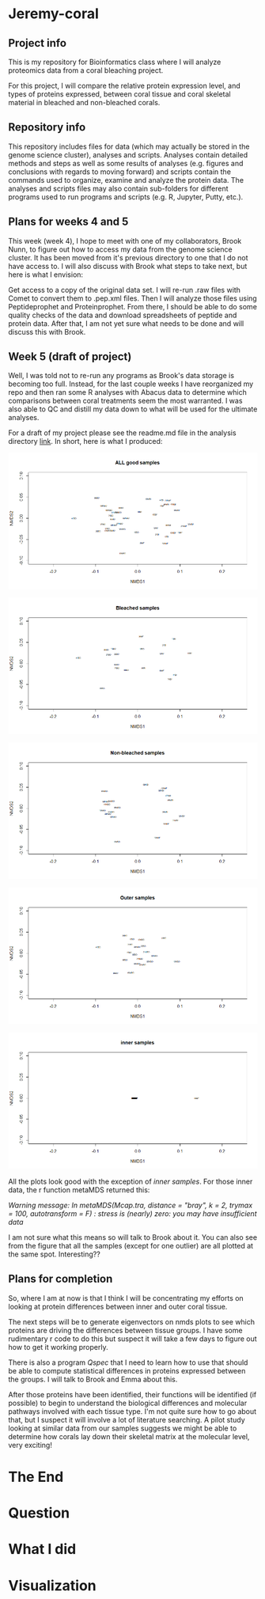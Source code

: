 # Jeremy-coral

## Project info
This is my repository for Bioinformatics class where I will analyze proteomics data from a coral bleaching project.

For this project, I will compare the relative protein expression level, and types of proteins expressed, between coral tissue and coral skeletal material in bleached and non-bleached corals. 

## Repository info
This repository includes files for data (which may actually be stored in the genome science cluster), analyses and scripts. Analyses contain detailed methods and steps as well as some results of analyses (e.g. figures and conclusions with regards to moving forward) and scripts contain the commands used to organize, examine and analyze the protein data. The analyses and scripts files may also contain sub-folders for different programs used to run programs and scripts (e.g. R, Jupyter, Putty, etc.).

## Plans for weeks 4 and 5

This week (week 4), I hope to meet with one of my collaborators, Brook Nunn, to figure out how to access my data from the genome science cluster. It has been moved from it's previous directory to one that I do not have access to. I will also discuss with Brook what steps to take next, but here is what I envision:

Get access to a copy of the original data set. I will re-run .raw files with Comet to convert them to .pep.xml files. Then I will analyze those files using Peptideprophet and Proteinprophet. From there, I should be able to do some quality checks of the data and download spreadsheets of peptide and protein data. After that, I am not yet sure what needs to be done and will discuss this with Brook.

## Week 5 (draft of project)

Well, I was told not to re-run any programs as Brook's data storage is becoming too full. Instead, for the last couple weeks I have reorganized my repo and then ran some R analyses with Abacus data to determine which comparisons between coral treatments seem the most warranted. I was also able to QC and distill my data down to what will be used for the ultimate analyses.
 

For a draft of my project please see the readme.md file in the analysis directory [link](https://github.com/Jeremyfishb/Jeremy-coral/blob/master/analysis/Readme.md). In short, here is what I produced:


![](https://github.com/Jeremyfishb/Jeremy-coral/blob/master/scripts/R/figures_Abacus_analysis/all_good_samples.png)

![](https://github.com/Jeremyfishb/Jeremy-coral/blob/master/scripts/R/figures_Abacus_analysis/bleached_samples.png)

![](https://github.com/Jeremyfishb/Jeremy-coral/blob/master/scripts/R/figures_Abacus_analysis/non_bleached_samples.png)

![](https://github.com/Jeremyfishb/Jeremy-coral/blob/master/scripts/R/figures_Abacus_analysis/outer_samples.png)

![](https://github.com/Jeremyfishb/Jeremy-coral/blob/master/scripts/R/figures_Abacus_analysis/inner_samples.png)

All the plots look good with the exception of *inner samples*. For those inner data, the r function metaMDS returned this:

*Warning message:
In metaMDS(Mcap.tra, distance = "bray", k = 2, trymax = 100, autotransform = F) :
  stress is (nearly) zero: you may have insufficient data*

I am not sure what this means so will talk to Brook about it. You can also see from the figure that all the samples (except for one outlier) are all plotted at the same spot. Interesting??


## Plans for completion

So, where I am at now is that I think I will be concentrating my efforts on looking at protein differences between inner and outer coral tissue.

The next steps will be to generate eigenvectors on nmds plots to see which proteins are driving the differences between tissue groups. I have some rudimentary r code to do this but suspect it will take a few days to figure out how to get it working properly. 

There is also a program *Qspec* that I need to learn how to use that should be able to compute statistical differences in proteins expressed between the groups. I will talk to Brook and Emma about this.

After those proteins have been identified, their functions will be identified (if possible) to begin to understand the biological differences and molecular pathways involved with each tissue type. I'm not quite sure how to go about that, but I suspect it will involve a lot of literature searching. A pilot study looking at similar data from our samples suggests we might be able to determine how corals lay down their skeletal matrix at the molecular level, very exciting!
 


# The End

# Question

# What I did

# Visualization


